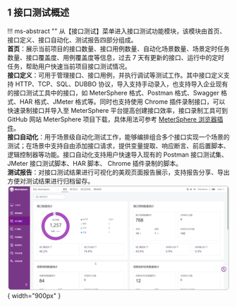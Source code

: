 ##  1 接口测试概述
   
!!! ms-abstract "" 
     从【接口测试】菜单进入接口测试功能模块，该模块由首页、接口定义、接口自动化、测试报告四部分组成。<br />
     **首页**：展示当前项目的接口数量、接口用例数量、自动化场景数量、场景定时任务数量、接口覆盖度、用例覆盖度等信息，过去 7 天有更新的接口、运行中的定时任务，帮助用户快速当前项目接口测试情况。<br />
     **接口定义**：可用于管理接口、接口用例，并执行调试等测试工作。其中接口定义支持 HTTP、TCP、SQL、DUBBO 协议，导入支持手动录入，也支持导入企业现有的接口测试工具中的接口，如 MeterSphere 格式、Postman 格式、Swagger 格式、HAR 格式、JMeter 格式等。同时也支持使用 Chrome 插件录制接口，可以快速录制接口并导入至 MeterSphere 平台提高创建接口效率，接口录制工具可到 GitHub 网站 MeterSphere 项目下载，具体用法可参考 [ MeterSphere 浏览器插件](../plugin_use/chrome_plugin.md)。<br />
     **接口自动化**：用于场景级自动化测试工作，能够编排组合多个接口实现一个场景的测试；在场景中支持自由添加接口请求，提供变量提取、响应断言、前后置脚本、逻辑控制器等功能。接口自动化支持用户快速导入现有的 Postman 接口测试集、JMeter 接口测试脚本、HAR 脚本、 Chrome 插件录制的脚本。<br />
     **测试报告**：对接口测试结果进行可视化的美观页面报告展示，支持报告分享、导出方便对测试结果进行归档留存。
![!接口测试首页](../../img/api/接口测试概述.png){ width="900px" }